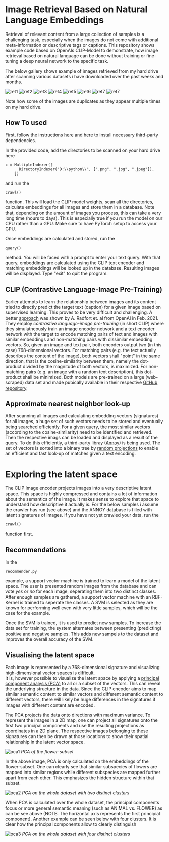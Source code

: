# Image Retrieval Based on Natural Language Embeddings
Retrieval of relevant content from a large collection of samples is a challenging task, especially when the images do not come with additional meta-information or descriptive tags or captions. This repository shows example code based on OpenAIs CLIP-Model to demonstrate, how image retrieval based on natural language can be done without training or fine-tuning a deep neural network to the specific task.

The below gallery shows example of images retrieved from my hard drive after scanning various datasets i have downloaded over the past weeks and months.

![ret1](retrieval1.PNG)
![ret2](retrieval2.PNG)
![ret3](retrieval3.PNG)
![ret4](retrieval4.PNG)
![ret5](retrieval5.PNG)
![ret6](retrieval6.PNG)
![ret7](retrieval7.PNG)
![ret7](retrieval8.PNG)

Note how some of the images are duplicates as they appear multiple times on my hard drive. 

## How To used
First, follow the instructions [here](https://github.com/openai/CLIP) and [here](https://github.com/spotify/annoy) to install necessary third-party dependencies. 

In the provided code, add the directories to be scanned on your hard drive here

    c = MultipleIndexer([
          DirectoryIndexer("D:\\python\\", [".png", ".jpg", ".jpeg"]),
        ])

and run the 

    crawl()

function. This will load the CLIP model weights, scan all the directories, calculate embeddings for all images and store them in a database. Note that, depending on the amount of images you process, this can take a very long time (hours to days). This is especially true if you run the model on our CPU rather than a GPU. Make sure to have PyTorch setup to access your GPU. 

Once embeddings are calculated and stored, run the

    query()

method. You will be faced with a prompt to enter your text query. With that query, embeddings are calculated using the CLIP text encoder and matching embeddings will be looked up in the database. Resulting images will be displayed. Type "exit" to quit the program. 

## CLIP (Contrastive Language-Image Pre-Training)
Earlier attempts to learn the relationship between images and its content tried to directly predict the target text (caption) for a given image based on supervised learning. This proves to be very difficult and challenging. A better [approach](https://arxiv.org/pdf/2103.00020.pdf) was shown by A. Radfort et. al from OpenAI in Feb. 2021. They employ *contrastive language-image pre-training* (in short CLIP) where they simulatneously train an image encoder network and a text encoder network with the target to encode matching pairs of text and images with similar embeddings and non-matching pairs with dissimilar embedding vectors. So, given an image and text pair, both encoders output two (in this case) 768-dimensional vectors. For matching pairs (e.g. the text actually describes the content of the image), both vectors shall "point" in the same direction, that is the cosine-similarity between them, namely the dot-product divided by the magnitude of both vectors, is maximized. For non-matching pairs (e.g. an image with a random text description), this dot-product shall be minimized. Both models are pre-trained on a large (web-scraped) data set and made pubically available in their respective [GitHub repository](https://github.com/openai/CLIP). 

## Approximate nearest neighbor look-up
After scanning all images and calculating embedding vectors (signatures) for all images, a huge set of such vectors needs to be stored and eventually being searched efficiently. For a given query, the most similar vectors (according to the cosine-similarity) need to be identified and retrieved. Then the respective imags can be loaded and displayed as a result of the query. To do this efficiently, a third-party libray ([Annoy](https://github.com/spotify/annoy)) is being used. The set of vectors is sorted into a binary tree by [random projections](https://en.wikipedia.org/wiki/Locality-sensitive_hashing#Random_projection) to enable an efficient and fast look-up of matches given a text encoding.

# Exploring the latent space
The CLIP Image encoder projects images into a very descriptive latent space. This space is highly compressed and contains a lot of information about the semantics of the image. It makes sense to explore that space to understand how descriptive it actually is. For the below samples i assume the crawler has run (see above) and the ANNOY database is filled with latent signatures of images. If you have not yet crawled your data, run the

    crawl()

function first. 

## Recommendations
In the 
    
    recommender.py 
    
example, a support vector machine is trained to learn a model of the latent space. The user is presented random images from the database and can vote *yes* or *no* for each image, seperating them into two distinct classes. After enough samples are gathered, a support vector machine with an RBF-Kernel is trained to seperate the classes. A SVM is selected as they are known for performing well even with very little samples, which will be the case for the example. 

Once the SVM is trained, it is used to predict new samples. To increase the data set for training, the system alternates between presenting (predicting) positive and negative samples. This adds new sampels to the dataset and improves the overall accuracy of the SVM. 

## Visualising the latent space
Each image is represented by a 768-dimensional signature and visualizing high-dimensional vector spaces is difficult.  
It is, however possible to visualize the latent space by applying a [principal component analysis (PCA)](https://en.wikipedia.org/wiki/Principal_component_analysis) to all or a subset of the vectors. This can reveal the underlying structure in the data. Since the CLIP encoder aims to map similar semantic content to similar vectors and different semantic content to different vectors, there will likely be huge differences in the signatures if images with different content are encoded. 

The PCA projects the data onto directions with maximum variance. To represent the images in a 2D map, one can project all signatures onto the first two principal components and use the resulting projections as coordinates in a 2D plane. The respective images belonging to these signatures can then be drawn at those locations to show their spatial relationship in the latent vector space.

![pca1](pca.png)
*PCA of the flower-subset* 

In the above image, PCA is only calculated on the embeddings of the flower-subset. One can clearly see that similar subspecies of flowers are mapped into similar regions while different subspecies are mapped further apart from each other. This emphasizes the hidden structure within that subset.  

![pca2](pca2.PNG)
*PCA on the whole dataset with two distinct clusters* 

When PCA is calculated over the whole dataset, the principal components focus or more general semantic meaning (such as ANIMAL vs. FLOWER) as can be see above (NOTE: The horizontal axis represents the first principial component). Another example can be seen below with four clusters. It is clear how the principal components allow to clearly distinguish 

![pca3](pca3.PNG)
*PCA on the whole dataset with four distinct clusters* 

